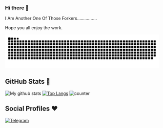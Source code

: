 ### Hi there 👋

I Am Another One Of Those Forkers................

Hope you all enjoy the work.

![snake gif](https://github.com/MoRI402/MoRI402/raw/output/github-contribution-grid-snake.svg)


## GitHub Stats 🌟

![My github stats](https://github-readme-stats.vercel.app/api?username=MoRI402&theme=vue&count_private=true&show_icons=true&cache_seconds=1800)
[![Top Langs](https://github-readme-stats.vercel.app/api/top-langs/?username=MoRI402&layout=compact)](https://github.com/iamLiquidX/github-readme-stats)
![counter](https://komarev.com/ghpvc/?username=MoRI402&style=flat-square)


## Social Profiles ♥️


[![Telegram](https://img.shields.io/badge/Telegram-FFFFFF?style=for-the-badge&logo=telegram&logoColor=white)](https://telegram.me/Siddharth_Otaku)
